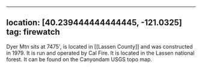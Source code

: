 
---
location: [40.239444444444445, -121.0325]
tag: firewatch
---

Dyer Mtn sits at 7475', is located in [[Lassen County]] and was constructed in 1979. It is run and operated by Cal Fire. It is located in the Lassen national forest. It can be found on the Canyondam USGS topo map.
